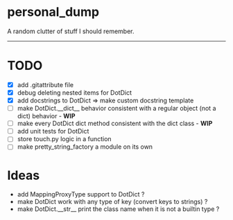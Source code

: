 # personal_dump
A random clutter of stuff I should remember.

---

# TODO

- [x] add .gitattribute file
- [x] debug deleting nested items for DotDict
- [x] add docstrings to DotDict => make custom docstring template
- [ ] make DotDict.\_\_dict__ behavior consistent with a regular object (not a dict) behavior - **WIP**
- [ ] make every DotDict dict method consistent with the dict class - **WIP**
- [ ] add unit tests for DotDict
- [ ] store touch.py logic in a function
- [ ] make pretty_string_factory a module on its own

# Ideas

- add MappingProxyType support to DotDict ?
- make DotDict work with any type of key (convert keys to strings) ?
- make DotDict.\_\_str__ print the class name when it is not a builtin type ?
